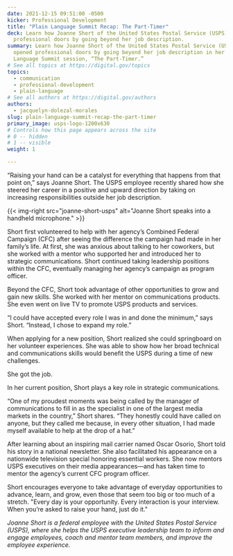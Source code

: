 ```yaml
---
date: 2021-12-15 09:51:00 -0500
kicker: Professional Development
title: "Plain Language Summit Recap: The Part-Timer"
deck: Learn how Joanne Short of the United States Postal Service (USPS) opened
  professional doors by going beyond her job description.
summary: Learn how Joanne Short of the United States Postal Service (USPS)
  opened professional doors by going beyond her job description in her Plain
  Language Summit session, “The Part-Timer.”
# See all topics at https://digital.gov/topics
topics:
  - communication
  - professional-development
  - plain-language
# See all authors at https://digital.gov/authors
authors:
  - jacquelyn-dolezal-morales
slug: plain-language-summit-recap-the-part-timer
primary_image: usps-logo-1200x630
# Controls how this page appears across the site
# 0 -- hidden
# 1 -- visible
weight: 1

---
```


“Raising your hand can be a catalyst for everything that happens from that point on,” says Joanne Short. The USPS employee recently shared how she steered her career in a positive and upward direction by taking on increasing responsibilities outside her job description.

{{< img-right src="joanne-short-usps" alt="Joanne Short speaks into a handheld microphone." >}}

Short first volunteered to help with her agency’s Combined Federal Campaign (CFC) after seeing the difference the campaign had made in her family’s life. At first, she was anxious about talking to her coworkers, but she worked with a mentor who supported her and introduced her to strategic communications. Short continued taking leadership positions within the CFC, eventually managing her agency’s campaign as program officer.

Beyond the CFC, Short took advantage of other opportunities to grow and gain new skills. She worked with her mentor on communications products. She even went on live TV to promote USPS products and services.

“I could have accepted every role I was in and done the minimum,” says Short. “Instead, I chose to expand my role.”

When applying for a new position, Short realized she could springboard on her volunteer experiences. She was able to show how her broad technical and communications skills would benefit the USPS during a time of new challenges.

She got the job.

In her current position, Short plays a key role in strategic communications. 

“One of my proudest moments was being called by the manager of communications to fill in as the specialist in one of the largest media markets in the country,” Short shares. “They honestly could have called on anyone, but they called me because, in every other situation, I had made myself available to help at the drop of a hat.”

After learning about an inspiring mail carrier named Oscar Osorio, Short told his story in a national newsletter. She also facilitated his appearance on a nationwide television special honoring essential workers. She now mentors USPS executives on their media appearances—and has taken time to mentor the agency’s current CFC program officer.

Short encourages everyone to take advantage of everyday opportunities to advance, learn, and grow, even those that seem too big or too much of a stretch. "Every day is your opportunity. Every interaction is your interview. When you’re asked to raise your hand, just do it."

_Joanne Short is a federal employee with the United States Postal Service (USPS), where she helps the USPS executive leadership team to inform and engage employees, coach and mentor team members, and improve the employee experience._
